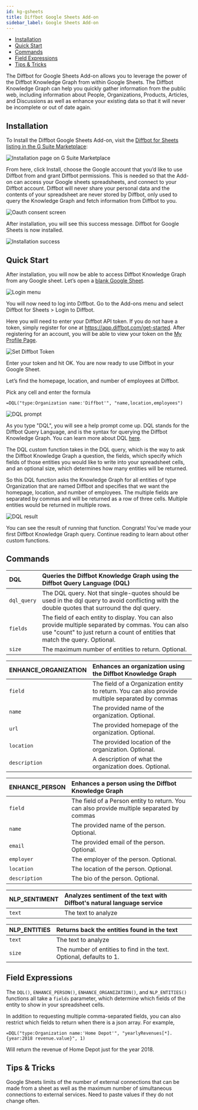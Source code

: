 ```yaml
---
id: kg-gsheets
title: Diffbot Google Sheets Add-on 
sidebar_label: Google Sheets Add-on
---
```


- [Installation](#installation)
- [Quick Start](#quick-start)
- [Commands](#commands)
- [Field Expressions](#field-expressions)
- [Tips & Tricks](#tips--tricks)

The Diffbot for Google Sheets Add-on allows you to leverage the power of the Diffbot Knowledge Graph from within Google Sheets. The Diffbot Knowledge Graph can help you quickly gather information from the public web, including information about People, Organizations, Products, Articles, and Discussions as well as enhance your existing data so that it will never be incomplete or out of date again.

## Installation

To Install the Diffbot Google Sheets Add-on, visit the [Diffbot for Sheets listing in the G Suite Marketplace](https://gsuite.google.com/marketplace/app/diffbot_for_sheets/457377215857):

![Installation page on G Suite Marketplace](/img/gsheets/gsheets1.png)

From here, click Install, choose the Google account that you’d like to use Diffbot from and grant Diffbot permissions. This is needed so that the Add-on can access your Google sheets spreadsheets, and connect to your Diffbot account. Diffbot will never share your personal data and the contents of your spreadsheet are never stored by Diffbot, only used to query the Knowledge Graph and fetch information from Diffbot to you.

![Oauth consent screen](/img/gsheets/gsheets2.png)

After installation, you will see this success message.  Diffbot for Google Sheets is now installed.

![Installation success](/img/gsheets/gsheets3.png)

## Quick Start

After installation, you will now be able to access Diffbot Knowledge Graph from any Google sheet. Let’s open a [blank Google Sheet](http://sheets.new).

![Login menu](/img/gsheets/gsheets4.png)

You will now need to log into Diffbot. Go to the Add-ons menu and select Diffbot for Sheets > Login to Diffbot.

Here you will need to enter your Diffbot API token. If you do not have a token, simply register for one at https://app.diffbot.com/get-started. After registering for an account, you will be able to view your token on the [My Profile Page](https://app.diffbot.com/diffbot-users/my-profile/token_details/).


![Set Diffbot Token](/img/gsheets/gsheets5.png)

Enter your token and hit OK. You are now ready to use Diffbot in your Google Sheet. 

Let’s find the homepage, location, and number of employees at Diffbot.

Pick any cell and enter the formula

    =DQL("type:Organization name:'Diffbot'", "name,location,employees")

![DQL prompt](/img/gsheets/gsheets6.png)

As you type "DQL", you will see a help prompt come up. DQL stands for the Diffbot Query Language, and is the syntax for querying the Diffbot Knowledge Graph.  You can learn more about DQL [here](/docs/en/dql-index). 

The DQL custom function takes in the DQL query, which is the way to ask the Diffbot Knowledge Graph a question, the fields, which specify which fields of those entities you would like to write into your spreadsheet cells, and an optional size, which determines how many entities will be returned. 

So this DQL function asks the Knowledge Graph for all entities of type Organization that are named Diffbot and specifies that we want the homepage, location, and number of employees. The multiple fields are separated by commas and will be returned as a row of three cells. Multiple entities would be returned in multiple rows. 

![DQL result](/img/gsheets/gsheets7.png)

You can see the result of running that function. Congrats! You've made your first Diffbot Knowledge Graph query.  Continue reading to learn about other custom functions.

## Commands

| DQL | Queries the Diffbot Knowledge Graph using the Diffbot Query Language (DQL) |
| :------- | :------- |
| `dql_query` | The DQL query. Not that single-quotes should be used in the dql query to avoid conflicting with the double quotes that surround the dql query. |
| `fields` | The field of each entity to display. You can also provide multiple separated by commas. You can also use "count" to just return a count of entities that match the query. Optional. |
| `size` |The maximum number of entities to return. Optional. |

| ENHANCE_ORGANIZATION | Enhances an organization using the Diffbot Knowledge Graph |
| :------- | :------- |
| `field` | The field of a Organization entity to return. You can also provide multiple separated by commas |
| `name` | The provided name of the organization. Optional. |
| `url` | The provided homepage of the organization. Optional. |
| `location` | The provided location of the organization. Optional. |
| `description` | A description of what the organization does. Optional. |

| ENHANCE_PERSON | Enhances a person using the Diffbot Knowledge Graph |
| :------- | :------- |
| `field` | The field of a Person entity to return. You can also provide multiple separated by commas |
| `name` | The provided name of the person. Optional. |
| `email` | The provided email of the person. Optional. |
| `employer` | The employer of the person. Optional. |
| `location` | The location of the person. Optional. |
| `description` | The bio of the person. Optional. |

| NLP_SENTIMENT | Analyzes sentiment of the text with Diffbot's natural language service |
| :------- | :------- |
| `text` | The text to analyze |

| NLP_ENTITIES | Returns back the entities found in the text |
| :------- | :------- |
| `text` | The text to analyze |
| `size` | The number of entities to find in the text. Optional, defaults to 1. |

## Field Expressions

The `DQL()`, `ENHANCE_PERSON()`, `ENHANCE_ORGANIZATION()`, and `NLP_ENTITIES()` functions all take a `fields` parameter, which determine which fields of the entity to show in your spreadsheet cells. 

In addition to requesting multiple comma-separated fields, you can also restrict which fields to return when there is a json array. For example,

    =DQL("type:Organization name:'Home Depot'", "yearlyRevenues[*].{year:2018 revenue.value}", 1)

Will return the revenue of Home Depot just for the year 2018. 

## Tips & Tricks

Google Sheets limits of the number of external connections that can be made from a sheet as well as the maximum number of simultaneous connections to external services. Need to paste values if they do not change often.
